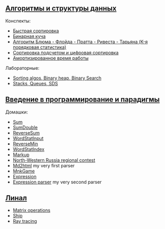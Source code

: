 ## [Алгоритмы и структуры данных](https://github.com/holounic/university/tree/master/algos-and-data-structures/semester-1)

Конспекты:
* [Быстрая сортировка](https://github.com/holounic/university/blob/master/algos-and-data-structures/semester-1/lectures/quick-sort.md)
* [Бинарная куча](https://github.com/holounic/university/blob/master/algos-and-data-structures/semester-1/lectures/binary-heap.md)
* [Алгоритм Блюма - Флойда - Пратта - Ривеста - Тарьяна (K-я порядковая статистика)](https://github.com/holounic/university/blob/master/algos-and-data-structures/semester-1/lectures/order-statistic.md)
* [Cортировка подсчетом и цифровая сортировка](algos-and-data-structures/semester-1/lectures/radix&count-sorts.md)
* [Амортизированное время работы](https://github.com/holounic/university/blob/master/algos-and-data-structures/semester-1/lectures/vector.md)

Лабораторные:
* [Sorting algos, Binary heap, Binary Search](https://github.com/holounic/university/tree/master/algos-and-data-structures/semester-1/labs/lab-1)
* [Stacks, Queues, SDS](https://github.com/holounic/university/tree/master/algos-and-data-structures/semester-1/labs/lab-2)

## [Введение в программирование и парадигмы](https://github.com/holounic/university/tree/master/paradigms/semester-1)

Домашки:
* [Sum](https://github.com/holounic/university/blob/master/paradigms/semester-1/some-code/Sum.java)
* [SumDouble](https://github.com/holounic/university/blob/master/paradigms/semester-1/some-code/SumDouble.java)
* [ReverseSum](https://github.com/holounic/university/blob/master/paradigms/semester-1/some-code/ReverseSum.java)
* [WordStatInput](https://github.com/holounic/university/blob/master/paradigms/semester-1/some-code/WordStatInput.java)
* [ReverseMin](https://github.com/holounic/university/tree/master/paradigms/semester-1/some-code/ReverseMin)
* [WordStatIndex](https://github.com/holounic/university/tree/master/paradigms/semester-1/some-code/WordStatIndex)
* [Markup](https://github.com/holounic/university/tree/master/paradigms/semester-1/some-code/markup)
* [North-Western Russia regional contest](https://github.com/holounic/university/tree/master/paradigms/semester-1/some-code/north-western-russia-regional-contest)
* [Md2html](https://github.com/holounic/university/tree/master/paradigms/semester-1/some-code/md2html) my very first parser
* [MnkGame](https://github.com/holounic/university/tree/master/paradigms/semester-1/some-code/mnkGame)
* [Expression](https://github.com/holounic/university/tree/master/paradigms/semester-1/some-code/expression)
* [Expression parser](https://github.com/holounic/university/tree/master/paradigms/semester-1/some-code/parser) my very second parser

## [Линал](https://github.com/holounic/university/tree/master/linear-algebra/labs)
* [Matrix operations](https://github.com/holounic/university/blob/master/linear-algebra/labs/matrix-algebra.py)
* [Ship](https://github.com/holounic/university/blob/master/linear-algebra/labs/ship.py)
* [Ray tracing](https://github.com/holounic/university/blob/master/linear-algebra/labs/ray-tracing.py)
